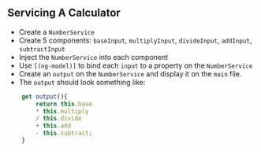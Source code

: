 ## Servicing A Calculator

* Create a `NumberService`
* Create 5 components: `baseInput`, `multiplyInput`, `divideInput`, `addInput`, `subtractInput`
* Inject the `NumberService` into each component
* Use `[(ng-model)]` to bind each `input` to a property on the `NumberService`
* Create an `output` on the `NumberService` and display it on the `main` file.
* The `output` should look something like:
```js
    get output(){
        return this.base
        * this.multiply
        / this.divide
        + this.add
        - this.subtract;
    }
```


